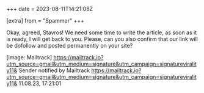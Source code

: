 +++
date = 2023-08-11T14:21:08Z

[extra]
from = "Spammer"
+++

Okay, agreed, Stavros! We need some time to write the article, as soon as
it is ready, I will get back to you.
Please, can you also confirm that our link will be dofollow and posted
permanently on your site?

[image: Mailtrack]
<https://mailtrack.io?utm_source=gmail&utm_medium=signature&utm_campaign=signaturevirality11&>
Sender
notified by
Mailtrack
<https://mailtrack.io?utm_source=gmail&utm_medium=signature&utm_campaign=signaturevirality11&>
11.08.23,
17:21:01
